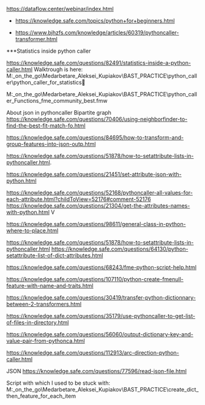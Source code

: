 <https://dataflow.center/webinar/index.html>






* https://knowledge.safe.com/topics/python+for+beginners.html

* https://www.bjhzfs.com/knowledge/articles/60319/pythoncaller-transformer.html


***Statistics inside python caller

https://knowledge.safe.com/questions/82491/statistics-inside-a-python-caller.html
Walktrough is here: 
M:\_on_the_go\Medarbetare\_Aleksei_Kupiakov\BAST_PRACTICE\python_caller\python_caller_for_statistics



M:\_on_the_go\Medarbetare\_Aleksei_Kupiakov\BAST_PRACTICE\python_caller_Functions_fme_community_best.fmw

About json in pythoncaller
Bipartite graph
https://knowledge.safe.com/questions/70406/using-neighborfinder-to-find-the-best-fit-match-fo.html

https://knowledge.safe.com/questions/84695/how-to-transform-and-group-features-into-json-outp.html


https://knowledge.safe.com/questions/51878/how-to-setattribute-lists-in-pythoncaller.html.

https://knowledge.safe.com/questions/21451/set-attribute-json-with-python.html



https://knowledge.safe.com/questions/52168/pythoncaller-all-values-for-each-attribute.html?childToView=52176#comment-52176
https://knowledge.safe.com/questions/21304/get-the-attributes-names-with-python.html  V

https://knowledge.safe.com/questions/98611/general-class-in-python-where-to-place.html


https://knowledge.safe.com/questions/51878/how-to-setattribute-lists-in-pythoncaller.html
https://knowledge.safe.com/questions/64130/python-setattribute-list-of-dict-attributes.html

https://knowledge.safe.com/questions/68243/fme-python-script-help.html

https://knowledge.safe.com/questions/107110/python-create-fmenull-feature-with-name-and-traits.html


https://knowledge.safe.com/questions/30419/transfer-python-dictionnary-between-2-transformers.html


https://knowledge.safe.com/questions/35179/use-pythoncaller-to-get-list-of-files-in-directory.html

https://knowledge.safe.com/questions/56060/output-dictionary-key-and-value-pair-from-pythonca.html


https://knowledge.safe.com/questions/112913/arc-direction-python-caller.html


JSON 
https://knowledge.safe.com/questions/77596/read-json-file.html

Script with which I used to be stuck with:
M:\_on_the_go\Medarbetare\_Aleksei_Kupiakov\BAST_PRACTICE\create_dict_then_feature_for_each_item
